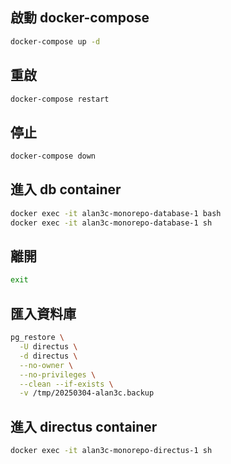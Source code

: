 ## 啟動 docker-compose
```bash
docker-compose up -d
```
## 重啟
```bash
docker-compose restart
```


## 停止
```bash
docker-compose down
```


## 進入 db container
```bash
docker exec -it alan3c-monorepo-database-1 bash
docker exec -it alan3c-monorepo-database-1 sh
```

## 離開
```bash
exit
```

## 匯入資料庫
```bash
pg_restore \
  -U directus \
  -d directus \
  --no-owner \
  --no-privileges \
  --clean --if-exists \
  -v /tmp/20250304-alan3c.backup
```

## 進入 directus container
```bash
docker exec -it alan3c-monorepo-directus-1 sh
```